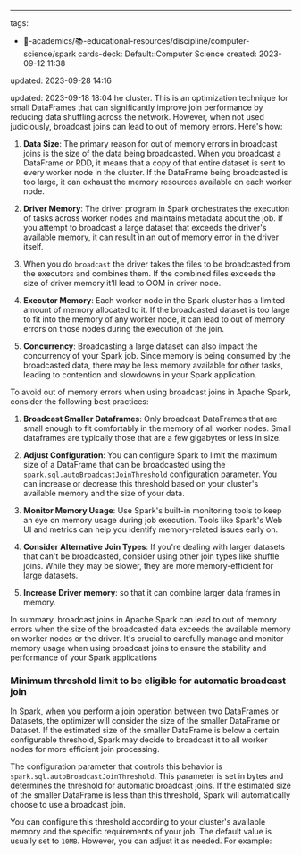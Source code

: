 ---
tags:
  - 🔴-academics/📚-educational-resources/discipline/computer-science/spark
cards-deck: Default::Computer Science
created: 2023-09-12 11:38

updated: 2023-09-28 14:16

updated: 2023-09-18 18:04
he cluster. This is an optimization technique for small DataFrames that can significantly improve join performance by reducing data shuffling across the network. However, when not used judiciously, broadcast joins can lead to out of memory errors. Here's how:

1. **Data Size**: The primary reason for out of memory errors in broadcast joins is the size of the data being broadcasted. When you broadcast a DataFrame or RDD, it means that a copy of that entire dataset is sent to every worker node in the cluster. If the DataFrame being broadcasted is too large, it can exhaust the memory resources available on each worker node.

1. **Driver Memory**: The driver program in Spark orchestrates the execution of tasks across worker nodes and maintains metadata about the job. If you attempt to broadcast a large dataset that exceeds the driver's available memory, it can result in an out of memory error in the driver itself. 
2. When you do `broadcast` the driver takes the files to be broadcasted from the executors and combines them. If the combined files exceeds the size of driver memory it’ll lead to OOM in driver node.

3. **Executor Memory**: Each worker node in the Spark cluster has a limited amount of memory allocated to it. If the broadcasted dataset is too large to fit into the memory of any worker node, it can lead to out of memory errors on those nodes during the execution of the join.

4. **Concurrency**: Broadcasting a large dataset can also impact the concurrency of your Spark job. Since memory is being consumed by the broadcasted data, there may be less memory available for other tasks, leading to contention and slowdowns in your Spark application.

To avoid out of memory errors when using broadcast joins in Apache Spark, consider the following best practices:

1. **Broadcast Smaller Dataframes**: Only broadcast DataFrames that are small enough to fit comfortably in the memory of all worker nodes. Small dataframes are typically those that are a few gigabytes or less in size.

2. **Adjust Configuration**: You can configure Spark to limit the maximum size of a DataFrame that can be broadcasted using the `spark.sql.autoBroadcastJoinThreshold` configuration parameter. You can increase or decrease this threshold based on your cluster's available memory and the size of your data.

3. **Monitor Memory Usage**: Use Spark's built-in monitoring tools to keep an eye on memory usage during job execution. Tools like Spark's Web UI and metrics can help you identify memory-related issues early on.

4. **Consider Alternative Join Types**: If you're dealing with larger datasets that can't be broadcasted, consider using other join types like shuffle joins. While they may be slower, they are more memory-efficient for large datasets.

5. **Increase Driver memory**: so that it can combine larger data frames in memory.

In summary, broadcast joins in Apache Spark can lead to out of memory errors when the size of the broadcasted data exceeds the available memory on worker nodes or the driver. It's crucial to carefully manage and monitor memory usage when using broadcast joins to ensure the stability and performance of your Spark applications

### Minimum threshold limit to be eligible for automatic broadcast join

In Spark, when you perform a join operation between two DataFrames or Datasets, the optimizer will consider the size of the smaller DataFrame or Dataset. If the estimated size of the smaller DataFrame is below a certain configurable threshold, Spark may decide to broadcast it to all worker nodes for more efficient join processing.

The configuration parameter that controls this behavior is `spark.sql.autoBroadcastJoinThreshold`. This parameter is set in bytes and determines the threshold for automatic broadcast joins. If the estimated size of the smaller DataFrame is less than this threshold, Spark will automatically choose to use a broadcast join.

You can configure this threshold according to your cluster's available memory and the specific requirements of your job. The default value is usually set to `10MB`. However, you can adjust it as needed. For example:


